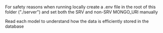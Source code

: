 For safety reasons when running locally create a .env file in the root of this folder ("./server") and set both the SRV and non-SRV MONGO_URI manually

Read each model to understand how the data is efficiently stored in the database 